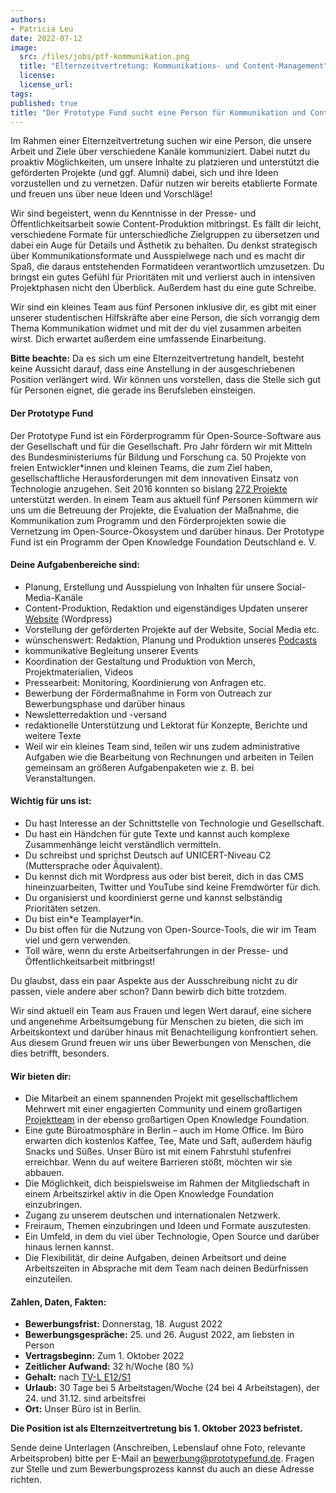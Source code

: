 ```yaml
---
authors:
- Patricia Leu
date: 2022-07-12
image:
  src: /files/jobs/ptf-kommunikation.png
  title: "Elternzeitvertretung: Kommunikations- und Content-Management"
  license: 
  license_url:
tags:
published: true
title: "Der Prototype Fund sucht eine Person für Kommunikation und Content als Elternzeitvertretung"
---
```


Im Rahmen einer Elternzeitvertretung suchen wir eine Person, die unsere Arbeit und Ziele über verschiedene Kanäle kommuniziert. Dabei nutzt du proaktiv Möglichkeiten, um unsere Inhalte zu platzieren und unterstützt die geförderten Projekte (und ggf. Alumni) dabei, sich und ihre Ideen vorzustellen und zu vernetzen. Dafür nutzen wir bereits etablierte Formate und freuen uns über neue Ideen und Vorschläge!

Wir sind begeistert, wenn du Kenntnisse in der Presse- und Öffentlichkeitsarbeit sowie Content-Produktion mitbringst. Es fällt dir leicht, verschiedene Formate für unterschiedliche Zielgruppen zu übersetzen und dabei ein Auge für Details und Ästhetik zu behalten. Du denkst strategisch über Kommunikationsformate und Ausspielwege nach und es macht dir Spaß, die daraus entstehenden Formatideen verantwortlich umzusetzen. Du bringst ein gutes Gefühl für Prioritäten mit und verlierst auch in intensiven Projektphasen nicht den Überblick. Außerdem hast du eine gute Schreibe.

Wir sind ein kleines Team aus fünf Personen inklusive dir, es gibt mit einer unserer studentischen Hilfskräfte aber eine Person, die sich vorrangig dem Thema Kommunikation widmet und mit der du viel zusammen arbeiten wirst. Dich erwartet außerdem eine umfassende Einarbeitung.

**Bitte beachte:** Da es sich um eine Elternzeitvertretung handelt, besteht keine Aussicht darauf, dass eine Anstellung in der ausgeschriebenen Position verlängert wird. Wir können uns vorstellen, dass die Stelle sich gut für Personen eignet, die gerade ins Berufsleben einsteigen.

#### Der Prototype Fund
Der Prototype Fund ist ein Förderprogramm für Open-Source-Software aus der Gesellschaft und für die Gesellschaft. Pro Jahr fördern wir mit Mitteln des Bundesministeriums für Bildung und Forschung ca. 50 Projekte von freien Entwickler\*innen und kleinen Teams, die zum Ziel haben, gesellschaftliche Herausforderungen mit dem innovativen Einsatz von Technologie anzugehen. Seit 2016 konnten so bislang [272 Projekte](https://prototypefund.de/projects/) unterstützt werden. In einem Team aus aktuell fünf Personen kümmern wir uns um die Betreuung der Projekte, die Evaluation der Maßnahme, die Kommunikation zum Programm und den Förderprojekten sowie die Vernetzung im Open-Source-Ökosystem und darüber hinaus. Der Prototype Fund ist ein Programm der Open Knowledge Foundation Deutschland e. V.

#### Deine Aufgabenbereiche sind:
* Planung, Erstellung und Ausspielung von Inhalten für unsere Social-Media-Kanäle
* Content-Produktion, Redaktion und eigenständiges Updaten unserer [Website](https://prototypefund.de) (Wordpress)
* Vorstellung der geförderten Projekte auf der Website, Social Media etc. 
* wünschenswert: Redaktion, Planung und Produktion unseres [Podcasts](https://prototypefund.de/news/?filter=topics&topics=sound)
* kommunikative Begleitung unserer Events
* Koordination der Gestaltung und Produktion von Merch, Projektmaterialien, Videos
* Pressearbeit: Monitoring, Koordinierung von Anfragen etc.
* Bewerbung der Fördermaßnahme in Form von Outreach zur Bewerbungsphase und darüber hinaus
* Newsletterredaktion und -versand
* redaktionelle Unterstützung und Lektorat für Konzepte, Berichte und weitere Texte
* Weil wir ein kleines Team sind, teilen wir uns zudem administrative Aufgaben wie die Bearbeitung von Rechnungen und arbeiten in Teilen gemeinsam an größeren Aufgabenpaketen wie z. B. bei Veranstaltungen.

#### Wichtig für uns ist:
* Du hast Interesse an der Schnittstelle von Technologie und Gesellschaft.
* Du hast ein Händchen für gute Texte und kannst auch komplexe Zusammenhänge leicht verständlich vermitteln.
* Du schreibst und sprichst Deutsch auf UNICERT-Niveau C2 (Muttersprache oder Äquivalent).
* Du kennst dich mit Wordpress aus oder bist bereit, dich in das CMS hineinzuarbeiten, Twitter und YouTube sind keine Fremdwörter für dich.
* Du organisierst und koordinierst gerne und kannst selbständig Prioritäten setzen.
* Du bist ein\*e Teamplayer\*in.
* Du bist offen für die Nutzung von Open-Source-Tools, die wir im Team viel und gern verwenden.
* Toll wäre, wenn du erste Arbeitserfahrungen in der Presse- und Öffentlichkeitsarbeit mitbringst!

Du glaubst, dass ein paar Aspekte aus der Ausschreibung nicht zu dir passen, viele andere aber schon? Dann bewirb dich bitte trotzdem.

Wir sind aktuell ein Team aus Frauen und legen Wert darauf, eine sichere und angenehme Arbeitsumgebung für Menschen zu bieten, die sich im Arbeitskontext und darüber hinaus mit Benachteiligung konfrontiert sehen. Aus diesem Grund freuen wir uns über Bewerbungen von Menschen, die dies betrifft, besonders.

#### Wir bieten dir:
* Die Mitarbeit an einem spannenden Projekt mit gesellschaftlichem Mehrwert mit einer engagierten Community und einem großartigen [Projektteam](https://prototypefund.de/about/team/) in der ebenso großartigen Open Knowledge Foundation.
* Eine gute Büroatmosphäre in Berlin – auch im Home Office. Im Büro erwarten dich kostenlos Kaffee, Tee, Mate und Saft, außerdem häufig Snacks und Süßes. Unser Büro ist mit einem Fahrstuhl stufenfrei erreichbar. Wenn du auf weitere Barrieren stößt, möchten wir sie abbauen.
* Die Möglichkeit, dich beispielsweise im Rahmen der Mitgliedschaft in einem Arbeitszirkel aktiv in die Open Knowledge Foundation einzubringen.
* Zugang zu unserem deutschen und internationalen Netzwerk.
* Freiraum, Themen einzubringen und Ideen und Formate auszutesten.
* Ein Umfeld, in dem du viel über Technologie, Open Source und darüber hinaus lernen kannst.
* Die Flexibilität, dir deine Aufgaben, deinen Arbeitsort und deine Arbeitszeiten in Absprache mit dem Team nach deinen Bedürfnissen einzuteilen.

#### Zahlen, Daten, Fakten:
* **Bewerbungsfrist:** Donnerstag, 18. August 2022
* **Bewerbungsgespräche:** 25. und 26. August 2022, am liebsten in Person
* **Vertragsbeginn:** Zum 1. Oktober 2022
* **Zeitlicher Aufwand:** 32 h/Woche (80 %)
* **Gehalt:** nach [TV-L E12/S1](https://oeffentlicher-dienst.info/tv-l/allg/)
* **Urlaub:** 30 Tage bei 5 Arbeitstagen/Woche (24 bei 4 Arbeitstagen), der 24. und 31.12. sind arbeitsfrei
* **Ort:** Unser Büro ist in Berlin.

**Die Position ist als Elternzeitvertretung bis 1. Oktober 2023 befristet.**

Sende deine Unterlagen (Anschreiben, Lebenslauf ohne Foto, relevante Arbeitsproben) bitte per E-Mail an bewerbung@prototypefund.de. Fragen zur Stelle und zum Bewerbungsprozess kannst du auch an diese Adresse richten.
